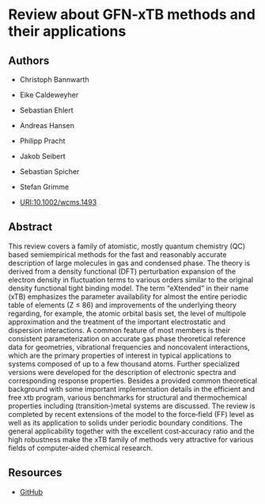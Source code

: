 # Review about GFN-xTB methods and their applications

## Authors

- Christoph Bannwarth
- Eike Caldeweyher
- Sebastian Ehlert
- Andreas Hansen
- Philipp Pracht
- Jakob Seibert
- Sebastian Spicher
- Stefan Grimme

- [URI:10.1002/wcms.1493](https://doi.org/10.1002/wcms.1493)

## Abstract

This review covers a family of atomistic, mostly quantum chemistry (QC) based semiempirical methods for the fast and reasonably accurate description of large molecules in gas and condensed phase.
The theory is derived from a density functional (DFT) perturbation expansion of the electron density in fluctuation terms to various orders similar to the original density functional tight binding model.
The term “eXtended” in their name (xTB) emphasizes the parameter availability for almost the entire periodic table of elements (Z ≤ 86) and improvements of the underlying theory regarding, for example, the atomic orbital basis set, the level of multipole approximation and the treatment of the important electrostatic and dispersion interactions.
A common feature of most members is their consistent parameterization on accurate gas phase theoretical reference data for geometries, vibrational frequencies and noncovalent interactions, which are the primary properties of interest in typical applications to systems composed of up to a few thousand atoms.
Further specialized versions were developed for the description of electronic spectra and corresponding response properties.
Besides a provided common theoretical background with some important implementation details in the efficient and free xtb program, various benchmarks for structural and thermochemical properties including (transition‐)metal systems are discussed.
The review is completed by recent extensions of the model to the force‐field (FF) level as well as its application to solids under periodic boundary conditions.
The general applicability together with the excellent cost‐accuracy ratio and the high robustness make the xTB family of methods very attractive for various fields of computer‐aided chemical research.

## Resources

- [GitHub](https://github.com/grimme-lab/xtb)
